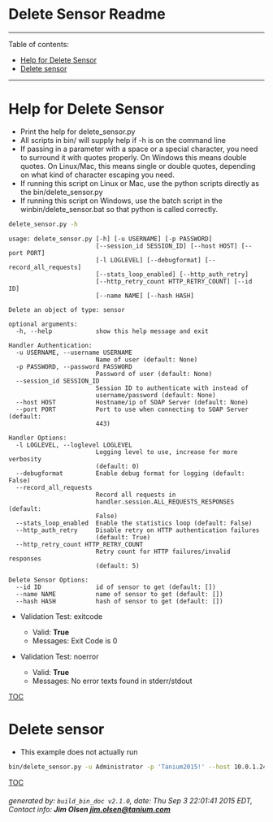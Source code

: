 Delete Sensor Readme
===========================

---------------------------
<a name='toc'>Table of contents:</a>

  * [Help for Delete Sensor](#user-content-help-for-delete-sensor)
  * [Delete sensor](#user-content-delete-sensor)

---------------------------

# Help for Delete Sensor

  * Print the help for delete_sensor.py
  * All scripts in bin/ will supply help if -h is on the command line
  * If passing in a parameter with a space or a special character, you need to surround it with quotes properly. On Windows this means double quotes. On Linux/Mac, this means single or double quotes, depending on what kind of character escaping you need.
  * If running this script on Linux or Mac, use the python scripts directly as the bin/delete_sensor.py
  * If running this script on Windows, use the batch script in the winbin/delete_sensor.bat so that python is called correctly.

```bash
delete_sensor.py -h
```

```
usage: delete_sensor.py [-h] [-u USERNAME] [-p PASSWORD]
                        [--session_id SESSION_ID] [--host HOST] [--port PORT]
                        [-l LOGLEVEL] [--debugformat] [--record_all_requests]
                        [--stats_loop_enabled] [--http_auth_retry]
                        [--http_retry_count HTTP_RETRY_COUNT] [--id ID]
                        [--name NAME] [--hash HASH]

Delete an object of type: sensor

optional arguments:
  -h, --help            show this help message and exit

Handler Authentication:
  -u USERNAME, --username USERNAME
                        Name of user (default: None)
  -p PASSWORD, --password PASSWORD
                        Password of user (default: None)
  --session_id SESSION_ID
                        Session ID to authenticate with instead of
                        username/password (default: None)
  --host HOST           Hostname/ip of SOAP Server (default: None)
  --port PORT           Port to use when connecting to SOAP Server (default:
                        443)

Handler Options:
  -l LOGLEVEL, --loglevel LOGLEVEL
                        Logging level to use, increase for more verbosity
                        (default: 0)
  --debugformat         Enable debug format for logging (default: False)
  --record_all_requests
                        Record all requests in
                        handler.session.ALL_REQUESTS_RESPONSES (default:
                        False)
  --stats_loop_enabled  Enable the statistics loop (default: False)
  --http_auth_retry     Disable retry on HTTP authentication failures
                        (default: True)
  --http_retry_count HTTP_RETRY_COUNT
                        Retry count for HTTP failures/invalid responses
                        (default: 5)

Delete Sensor Options:
  --id ID               id of sensor to get (default: [])
  --name NAME           name of sensor to get (default: [])
  --hash HASH           hash of sensor to get (default: [])
```

  * Validation Test: exitcode
    * Valid: **True**
    * Messages: Exit Code is 0

  * Validation Test: noerror
    * Valid: **True**
    * Messages: No error texts found in stderr/stdout



[TOC](#user-content-toc)


# Delete sensor

  * This example does not actually run

```bash
bin/delete_sensor.py -u Administrator -p 'Tanium2015!' --host 10.0.1.240 --loglevel 1 --id 123456
```



[TOC](#user-content-toc)


###### generated by: `build_bin_doc v2.1.0`, date: Thu Sep  3 22:01:41 2015 EDT, Contact info: **Jim Olsen <jim.olsen@tanium.com>**